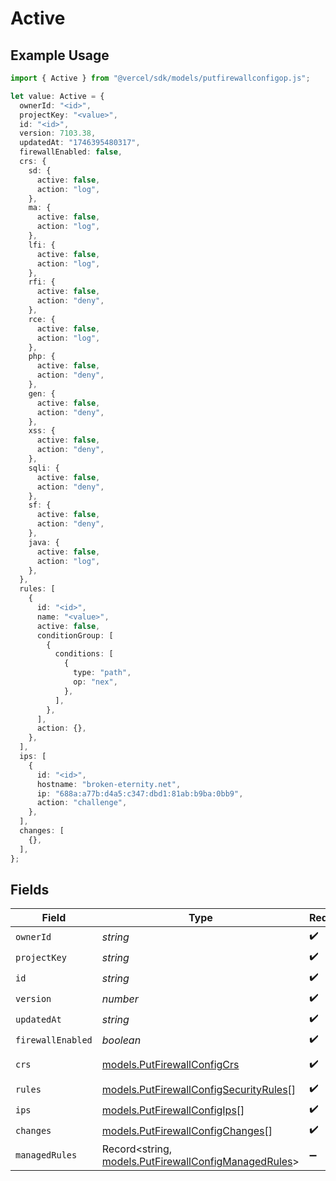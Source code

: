 # Active

## Example Usage

```typescript
import { Active } from "@vercel/sdk/models/putfirewallconfigop.js";

let value: Active = {
  ownerId: "<id>",
  projectKey: "<value>",
  id: "<id>",
  version: 7103.38,
  updatedAt: "1746395480317",
  firewallEnabled: false,
  crs: {
    sd: {
      active: false,
      action: "log",
    },
    ma: {
      active: false,
      action: "log",
    },
    lfi: {
      active: false,
      action: "log",
    },
    rfi: {
      active: false,
      action: "deny",
    },
    rce: {
      active: false,
      action: "log",
    },
    php: {
      active: false,
      action: "deny",
    },
    gen: {
      active: false,
      action: "deny",
    },
    xss: {
      active: false,
      action: "deny",
    },
    sqli: {
      active: false,
      action: "deny",
    },
    sf: {
      active: false,
      action: "deny",
    },
    java: {
      active: false,
      action: "log",
    },
  },
  rules: [
    {
      id: "<id>",
      name: "<value>",
      active: false,
      conditionGroup: [
        {
          conditions: [
            {
              type: "path",
              op: "nex",
            },
          ],
        },
      ],
      action: {},
    },
  ],
  ips: [
    {
      id: "<id>",
      hostname: "broken-eternity.net",
      ip: "688a:a77b:d4a5:c347:dbd1:81ab:b9ba:0bb9",
      action: "challenge",
    },
  ],
  changes: [
    {},
  ],
};
```

## Fields

| Field                                                                                              | Type                                                                                               | Required                                                                                           | Description                                                                                        |
| -------------------------------------------------------------------------------------------------- | -------------------------------------------------------------------------------------------------- | -------------------------------------------------------------------------------------------------- | -------------------------------------------------------------------------------------------------- |
| `ownerId`                                                                                          | *string*                                                                                           | :heavy_check_mark:                                                                                 | N/A                                                                                                |
| `projectKey`                                                                                       | *string*                                                                                           | :heavy_check_mark:                                                                                 | N/A                                                                                                |
| `id`                                                                                               | *string*                                                                                           | :heavy_check_mark:                                                                                 | N/A                                                                                                |
| `version`                                                                                          | *number*                                                                                           | :heavy_check_mark:                                                                                 | N/A                                                                                                |
| `updatedAt`                                                                                        | *string*                                                                                           | :heavy_check_mark:                                                                                 | N/A                                                                                                |
| `firewallEnabled`                                                                                  | *boolean*                                                                                          | :heavy_check_mark:                                                                                 | N/A                                                                                                |
| `crs`                                                                                              | [models.PutFirewallConfigCrs](../models/putfirewallconfigcrs.md)                                   | :heavy_check_mark:                                                                                 | Custom Ruleset                                                                                     |
| `rules`                                                                                            | [models.PutFirewallConfigSecurityRules](../models/putfirewallconfigsecurityrules.md)[]             | :heavy_check_mark:                                                                                 | N/A                                                                                                |
| `ips`                                                                                              | [models.PutFirewallConfigIps](../models/putfirewallconfigips.md)[]                                 | :heavy_check_mark:                                                                                 | N/A                                                                                                |
| `changes`                                                                                          | [models.PutFirewallConfigChanges](../models/putfirewallconfigchanges.md)[]                         | :heavy_check_mark:                                                                                 | N/A                                                                                                |
| `managedRules`                                                                                     | Record<string, [models.PutFirewallConfigManagedRules](../models/putfirewallconfigmanagedrules.md)> | :heavy_minus_sign:                                                                                 | N/A                                                                                                |